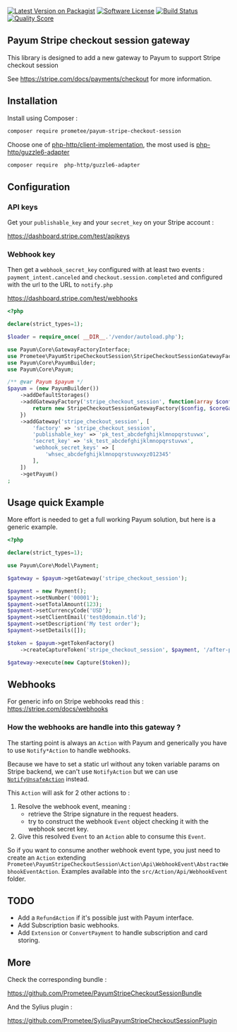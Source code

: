 [![Latest Version on Packagist][ico-version]][link-packagist]
[![Software License][ico-license]](LICENSE)
[![Build Status][ico-travis]][link-travis]
[![Quality Score][ico-code-quality]][link-code-quality]

## Payum Stripe checkout session gateway

This library is designed to add a new gateway to Payum to support Stripe checkout session

See https://stripe.com/docs/payments/checkout for more information.

## Installation

Install using Composer :

```bash
composer require prometee/payum-stripe-checkout-session
```

Choose one of [php-http/client-implementation](https://packagist.org/providers/php-http/client-implementation),
the most used is [php-http/guzzle6-adapter](https://packagist.org/packages/php-http/guzzle6-adapter)

```bash
composer require  php-http/guzzle6-adapter
```

## Configuration

### API keys

Get your `publishable_key` and your `secret_key` on your Stripe account :

https://dashboard.stripe.com/test/apikeys

### Webhook key
Then get a `webhook_secret_key` configured with at least two events : 
`payment_intent.canceled` and `checkout.session.completed`
and configured with the url to the URL to `notify.php` 

https://dashboard.stripe.com/test/webhooks

```php
<?php

declare(strict_types=1);

$loader = require_once( __DIR__.'/vendor/autoload.php');

use Payum\Core\GatewayFactoryInterface;
use Prometee\PayumStripeCheckoutSession\StripeCheckoutSessionGatewayFactory;
use Payum\Core\PayumBuilder;
use Payum\Core\Payum;

/** @var Payum $payum */
$payum = (new PayumBuilder())
    ->addDefaultStorages()
    ->addGatewayFactory('stripe_checkout_session', function(array $config, GatewayFactoryInterface $coreGatewayFactory) {
        return new StripeCheckoutSessionGatewayFactory($config, $coreGatewayFactory);
    })
    ->addGateway('stripe_checkout_session', [
        'factory' => 'stripe_checkout_session',
        'publishable_key' => 'pk_test_abcdefghijklmnopqrstuvwx',
        'secret_key' => 'sk_test_abcdefghijklmnopqrstuvwx',
        'webhook_secret_keys' => [
            'whsec_abcdefghijklmnopqrstuvwxyz012345'
        ],
    ])
    ->getPayum()
;
```

## Usage quick Example

More effort is needed to get a full working Payum solution, but here is a generic example.

```php
<?php

declare(strict_types=1);

use Payum\Core\Model\Payment;

$gateway = $payum->getGateway('stripe_checkout_session');

$payment = new Payment();
$payment->setNumber('00001');
$payment->setTotalAmount(123);
$payment->setCurrencyCode('USD');
$payment->setClientEmail('test@domain.tld');
$payment->setDescription('My test order');
$payment->setDetails([]);

$token = $payum->getTokenFactory()
    ->createCaptureToken('stripe_checkout_session', $payment, '/after-pay.php');

$gateway->execute(new Capture($token));
```

## Webhooks

For generic info on Stripe webhooks read this :
https://stripe.com/docs/webhooks

### How the webhooks are handle into this gateway ?

The starting point is always an `Action` with Payum and generically you have to use `Notify*Action` to handle webhooks.

Because we have to set a static url without any token variable params on Stripe backend,
we can't use `NotifyAction` but we can use [`NotifyUnsafeAction`](src/Action/NotifyAction.php) instead.

This `Action` will ask for 2 other actions to :

1. Resolve the webhook event, meaning :
    - retrieve the Stripe signature in the request headers.
    - try to construct the webhook `Event` object checking it with the webhook secret key.
2. Give this resolved `Event` to an `Action` able to consume this `Event`.

So if you want to consume another webhook event type, you just need to create an `Action` extending `Prometee\PayumStripeCheckoutSession\Action\Api\WebhookEvent\AbstractWebhookEventAction`.
Examples available into the `src/Action/Api/WebhookEvent` folder.

## TODO

 - Add a `RefundAction` if it's possible just with Payum interface.
 - Add Subscription basic webhooks.
 - Add `Extension` or `ConvertPayment` to handle subscription and card storing.

## More

Check the corresponding bundle :

https://github.com/Prometee/PayumStripeCheckoutSessionBundle

And the Sylius plugin :

https://github.com/Prometee/SyliusPayumStripeCheckoutSessionPlugin


[ico-version]: https://img.shields.io/packagist/v/Prometee/payum-stripe-checkout-session.svg?style=flat-square
[ico-license]: https://img.shields.io/badge/license-MIT-brightgreen.svg?style=flat-square
[ico-travis]: https://img.shields.io/travis/Prometee/PayumStripeCheckoutSession/master.svg?style=flat-square
[ico-code-quality]: https://img.shields.io/scrutinizer/g/Prometee/PayumStripeCheckoutSession.svg?style=flat-square

[link-packagist]: https://packagist.org/packages/prometee/payum-stripe-checkout-session
[link-travis]: https://travis-ci.org/Prometee/PayumStripeCheckoutSession
[link-scrutinizer]: https://scrutinizer-ci.com/g/Prometee/PayumStripeCheckoutSession/code-structure
[link-code-quality]: https://scrutinizer-ci.com/g/Prometee/PayumStripeCheckoutSession
